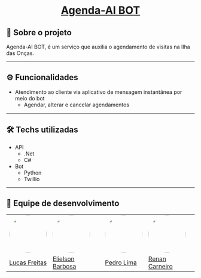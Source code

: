 <h1 align="center">
     <a href="#" alt="Agendai"> Agenda-AI BOT</a>
</h1>

## 🤖 Sobre o projeto

Agenda-AI BOT, é um serviço que auxilia o agendamento de visitas na Ilha das Onças.

---

## ⚙️ Funcionalidades

- Atendimento ao cliente via aplicativo de mensagem instantânea por meio do bot
  - Agendar, alterar e cancelar agendamentos

---

## 🛠 Techs utilizadas

- API
  - .Net
  - C#
- Bot
  - Python
  - Twillio

---

## 🦸 Equipe de desenvolvimento

  <table>
    <tr>
      <td><img style="border-radius: 50%;" src="https://avatars.githubusercontent.com/u/54646059?s=460&u=77c62b0b5a1291c08c24cd6c32f25a38b24a9ae1&v=4" width="100px;" alt=""/></td>
      <td>  <img style="border-radius: 50%;" src="https://avatars.githubusercontent.com/u/51054055?v=4" width="100px;" alt=""/></td>
      <td><img style="border-radius: 50%;" src="https://avatars.githubusercontent.com/u/55360675?v=4" width="100px;" alt=""/></td>
      <td><img style="border-radius: 50%;" src="https://avatars.githubusercontent.com/u/51459596?v=4" width="100px;" alt=""/></td>
    </tr>
    <tr>
      <td><a href="https://www.linkedin.com/in/lucas-freitas090/">Lucas Freitas</a></td>
      <td><a href="https://www.linkedin.com/in/elielson-barbosa-173323151/">Elielson Barbosa</a></td>
      <td><a href="https://www.linkedin.com/in/pedrolimma47821617/">Pedro Lima</a></td>
      <td><a href="https://www.linkedin.com/in/renanfigcarneiro/">Renan Carneiro</a></td>
    </tr>
  </table>
